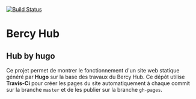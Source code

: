 [![Build Status](https://travis-ci.org/139bercy/hub.svg?branch=master)](https://travis-ci.org/139bercy/hub)

# Bercy Hub

## Hub by hugo

Ce projet permet de montrer le fonctionnement d'un site web statique généré par **Hugo** sur la base des travaux du Bercy Hub. Ce dépôt utilise **Travis-Ci** pour créer les pages du site automatiquement à chaque commit sur la branche `master` et de les publier sur la branche `gh-pages`.
